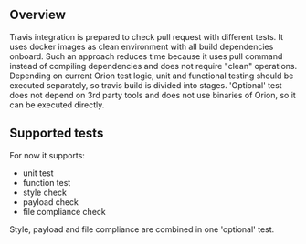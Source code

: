 ## Overview
Travis integration is prepared to check pull request with different tests. It uses docker images as clean environment with all build dependencies onboard. 
Such an approach reduces time because it uses pull command instead of compiling dependencies and does not require "clean" operations. Depending on 
current Orion test logic, unit and functional testing should be executed separately, so travis build is divided into stages. 'Optional' test
does not depend on 3rd party tools and does not use binaries of Orion, so it can be executed directly. 

## Supported tests
For now it supports:
* unit test
* function test
* style check
* payload check
* file compliance check

Style, payload and file compliance are combined in one 'optional' test.
